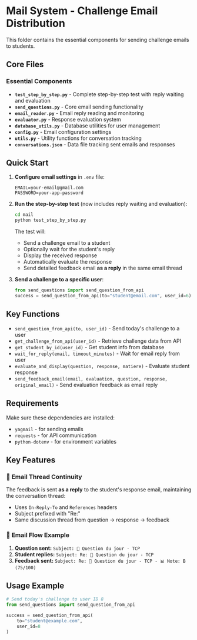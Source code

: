 # Mail System - Challenge Email Distribution

This folder contains the essential components for sending challenge emails to students.

## Core Files

### Essential Components
- **`test_step_by_step.py`** - Complete step-by-step test with reply waiting and evaluation
- **`send_questions.py`** - Core email sending functionality 
- **`email_reader.py`** - Email reply reading and monitoring
- **`evaluator.py`** - Response evaluation system
- **`database_utils.py`** - Database utilities for user management
- **`config.py`** - Email configuration settings
- **`utils.py`** - Utility functions for conversation tracking
- **`conversations.json`** - Data file tracking sent emails and responses

## Quick Start

1. **Configure email settings** in `.env` file:
   ```
   EMAIL=your-email@gmail.com
   PASSWORD=your-app-password
   ```

2. **Run the step-by-step test** (now includes reply waiting and evaluation):
   ```bash
   cd mail
   python test_step_by_step.py
   ```
   
   The test will:
   - Send a challenge email to a student
   - Optionally wait for the student's reply
   - Display the received response
   - Automatically evaluate the response
   - Send detailed feedback email **as a reply** in the same email thread

3. **Send a challenge to a specific user**:
   ```python
   from send_questions import send_question_from_api
   success = send_question_from_api(to="student@email.com", user_id=6)
   ```

## Key Functions

- `send_question_from_api(to, user_id)` - Send today's challenge to a user
- `get_challenge_from_api(user_id)` - Retrieve challenge data from API
- `get_student_by_id(user_id)` - Get student info from database
- `wait_for_reply(email, timeout_minutes)` - Wait for email reply from user
- `evaluate_and_display(question, response, matiere)` - Evaluate student response
- `send_feedback_email(email, evaluation, question, response, original_email)` - Send evaluation feedback as email reply

## Requirements

Make sure these dependencies are installed:
- `yagmail` - for sending emails
- `requests` - for API communication
- `python-dotenv` - for environment variables

## Key Features

### 🔗 **Email Thread Continuity**
The feedback is sent **as a reply** to the student's response email, maintaining the conversation thread:
- Uses `In-Reply-To` and `References` headers
- Subject prefixed with "Re:" 
- Same discussion thread from question → response → feedback

### 📧 **Email Flow Example**
1. **Question sent:** `Subject: 🧠 Question du jour - TCP`
2. **Student replies:** `Subject: Re: 🧠 Question du jour - TCP`  
3. **Feedback sent:** `Subject: Re: 🧠 Question du jour - TCP - 📊 Note: B (75/100)`

## Usage Example

```python
# Send today's challenge to user ID 8
from send_questions import send_question_from_api

success = send_question_from_api(
    to="student@example.com", 
    user_id=8
)
``` 